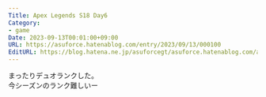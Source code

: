 ```yaml
---
Title: Apex Legends S18 Day6
Category:
- game
Date: 2023-09-13T00:01:00+09:00
URL: https://asuforce.hatenablog.com/entry/2023/09/13/000100
EditURL: https://blog.hatena.ne.jp/asuforcegt/asuforce.hatenablog.com/atom/entry/820878482967238165
---
```


まったりデュオランクした。  
今シーズンのランク難しいー

